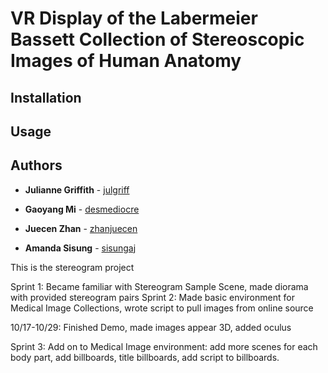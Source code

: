 # VR Display of the Labermeier Bassett Collection of Stereoscopic Images of Human Anatomy



## Installation 

## Usage 

## Authors 

* **Julianne Griffith** - [julgriff](https://github.com/julgriff)

* **Gaoyang Mi** - [desmediocre](https://github.com/desmediocre)

* **Juecen Zhan** - [zhanjuecen](https://github.com/zhanjuecen)

* **Amanda Sisung** - [sisungaj](https://github.com/sisungaj)

This is the stereogram project

Sprint 1: Became familiar with Stereogram Sample Scene, made diorama with provided stereogram pairs
Sprint 2: Made basic environment for Medical Image Collections, wrote script to pull images from online source

10/17-10/29: Finished Demo, made images appear 3D, added oculus 

Sprint 3: Add on to Medical Image environment: add more scenes for each body part, add billboards, title billboards, add script to billboards. 
